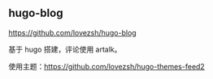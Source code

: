 ## hugo-blog

https://github.com/lovezsh/hugo-blog

基于 hugo 搭建，评论使用 artalk。

使用主题：https://github.com/lovezsh/hugo-themes-feed2
